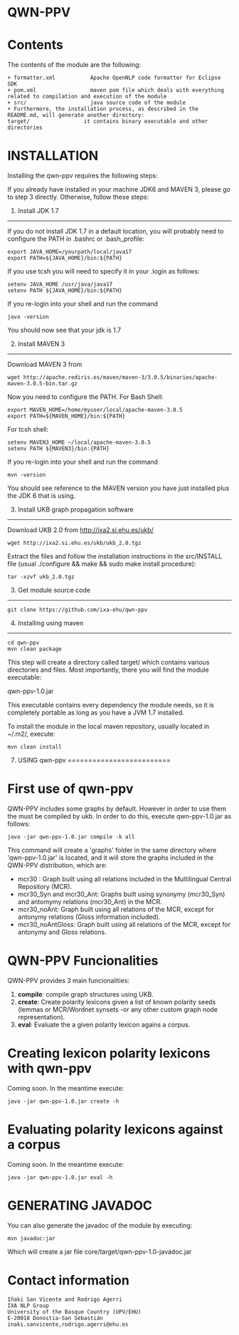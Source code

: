 
QWN-PPV
=======

Contents
========

The contents of the module are the following:

    + formatter.xml           Apache OpenNLP code formatter for Eclipse SDK
    + pom.xml                 maven pom file which deals with everything related to compilation and execution of the module
    + src/                    java source code of the module
    + Furthermore, the installation process, as described in the README.md, will generate another directory:
    target/                 it contains binary executable and other directories


INSTALLATION
============

Installing the qwn-ppv requires the following steps:

If you already have installed in your machine JDK6 and MAVEN 3, please go to step 3
directly. Otherwise, follow these steps:

1. Install JDK 1.7
-------------------

If you do not install JDK 1.7 in a default location, you will probably need to configure the PATH in .bashrc or .bash_profile:

````shell
export JAVA_HOME=/yourpath/local/java17
export PATH=${JAVA_HOME}/bin:${PATH}
````

If you use tcsh you will need to specify it in your .login as follows:

````shell
setenv JAVA_HOME /usr/java/java17
setenv PATH ${JAVA_HOME}/bin:${PATH}
````

If you re-login into your shell and run the command

````shell
java -version
````

You should now see that your jdk is 1.7

2. Install MAVEN 3
------------------

Download MAVEN 3 from

````shell
wget http://apache.rediris.es/maven/maven-3/3.0.5/binaries/apache-maven-3.0.5-bin.tar.gz
````

Now you need to configure the PATH. For Bash Shell:

````shell
export MAVEN_HOME=/home/myuser/local/apache-maven-3.0.5
export PATH=${MAVEN_HOME}/bin:${PATH}
````

For tcsh shell:

````shell
setenv MAVEN3_HOME ~/local/apache-maven-3.0.5
setenv PATH ${MAVEN3}/bin:{PATH}
````

If you re-login into your shell and run the command

````shell
mvn -version
````

You should see reference to the MAVEN version you have just installed plus the JDK 6 that is using.

3. Install UKB graph propagation software
------------------------------------------

Download UKB 2.0 from http://ixa2.si.ehu.es/ukb/ 

````shell
wget http://ixa2.si.ehu.es/ukb/ukb_2.0.tgz
````

Extract the files and follow the installation instructions in the src/INSTALL file (usual ./configure && make && sudo make install procedure):

````shell
tar -xzvf ukb_2.0.tgz
````


3. Get module source code
--------------------------

````shell
git clone https://github.com/ixa-ehu/qwn-ppv
````

4. Installing using maven
---------------------------

````shell
cd qwn-ppv
mvn clean package
````

This step will create a directory called target/ which contains various directories and files.
Most importantly, there you will find the module executable:

qwn-ppv-1.0.jar

This executable contains every dependency the module needs, so it is completely portable as long
as you have a JVM 1.7 installed.

To install the module in the local maven repository, usually located in ~/.m2/, execute:

````shell
mvn clean install
````

7. USING qwn-ppv
=========================

First use of qwn-ppv
====================

QWN-PPV includes some graphs by default. However in order to use them the must be compiled by ukb. In order to do this, execute qwn-ppv-1.0.jar as follows:

````shell
java -jar qwn-ppv-1.0.jar compile -k all
````

This command will create a 'graphs' folder in the same directory where 'qwn-ppv-1.0.jar' is located, and it will store the graphs included in the QWN-PPV distribution, which are:
   - mcr30 : Graph built using all relations included in the Multilingual Central Repository (MCR).
   - mcr30_Syn and mcr30_Ant: Graphs built using synonymy (mcr30_Syn) and antomymy relations (mcr30_Ant) in the MCR.
   - mcr30_noAnt: Graph built using all relations of the MCR, except for antonymy relations (Gloss information included).
   - mcr30_noAntGloss: Graph built using all relations of the MCR, except for antonymy and Gloss relations. 


QWN-PPV Funcionalities
==========================
QWN-PPV provides 3 main funcionalities:
1. **compile**: compile graph structures using UKB.
2. **create**: Create polarity lexicons given a list of known polarity seeds (lemmas or MCR/Wordnet synsets -or any other custom graph node representation). 
3. **eval**: Evaluate the a given polarity lexicon agains a corpus.

Creating lexicon polarity lexicons with qwn-ppv
=================================================

Coming soon. In the meantime execute:

````shell
java -jar qwn-ppv-1.0.jar create -h
````


Evaluating polarity lexicons against a corpus
==================================================

Coming soon. In the meantime execute:

````shell
java -jar qwn-ppv-1.0.jar eval -h
````


GENERATING JAVADOC
==================

You can also generate the javadoc of the module by executing:

````shell
mvn javadoc:jar
````

Which will create a jar file core/target/qwn-ppv-1.0-javadoc.jar


Contact information
===================

````shell
Iñaki San Vicente and Rodrigo Agerri
IXA NLP Group
University of the Basque Country (UPV/EHU)
E-20018 Donostia-San Sebastián
inaki.sanvicente,rodrigo.agerri@ehu.es
````
